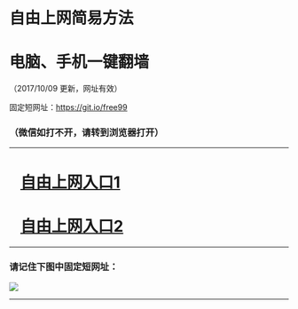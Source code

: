﻿# 自由上网简易方法

# 电脑、手机一键翻墙

（2017/10/09 更新，网址有效）

固定短网址：https://git.io/free99

### （微信如打不开，请转到浏览器打开）


***





# &nbsp;&nbsp; <a href="http://ft3185623407.fwq-tz-1001.info/fwqtz01.html?t=100900131985 " target="_blank">自由上网入口1</a>
# &nbsp;&nbsp; <a href="http://ft227278239.fwq-tz-1002.info/fwqtz02.html?t=10090015849 " target="_blank">自由上网入口2</a>
***

### 请记住下图中固定短网址：

<img src="https://s3-us-west-2.amazonaws.com/fwq-1001/yjfq-20170905okok.png" /> 


***

